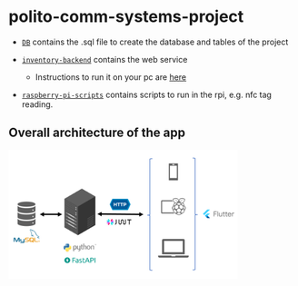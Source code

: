 # polito-comm-systems-project

- [`DB`](./DB/) contains the .sql file to create the database and tables of the project

- [`inventory-backend`](./inventory-backend/) contains the web service
    - Instructions to run it on your pc are [here](./server_instructions.md)

- [`raspberry-pi-scripts`](./raspberry-pi-scripts/) contains scripts to run in the rpi, e.g. nfc tag reading.

## Overall architecture of the app
<img src="./architecture.png" width="80%">
